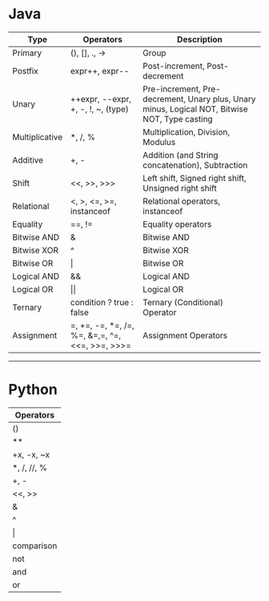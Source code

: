 # Java
| Type           | Operators                                       | Description                                                                                   |
| -------------- | ----------------------------------------------- | --------------------------------------------------------------------------------------------- |
| Primary        | (), [], ., ->                                   | Group                                                                                         |
| Postfix        | expr++, expr--                                  | Post-increment, Post-decrement                                                                |
| Unary          | ++expr, --expr, +, -, !, ~, (type)              | Pre-increment, Pre-decrement, Unary plus, Unary minus, Logical NOT, Bitwise NOT, Type casting |
| Multiplicative | *, /, %                                         | Multiplication, Division, Modulus                                                             |
| Additive       | +, -                                            | Addition (and String concatenation), Subtraction                                              |
| Shift          | <<, >>, >>>                                     | Left shift, Signed right shift, Unsigned right shift                                          |
| Relational     | <, >, <=, >=, instanceof                        | Relational operators, instanceof                                                              |
| Equality       | ==, !=                                          | Equality operators                                                                            |
| Bitwise AND    | &                                               | Bitwise AND                                                                                   |
| Bitwise XOR    | ^                                               | Bitwise XOR                                                                                   |
| Bitwise OR     | \|                                              | Bitwise OR                                                                                    |
| Logical AND    | &&                                              | Logical AND                                                                                   |
| Logical OR     | \|\|                                            | Logical OR                                                                                    |
| Ternary        | condition ? true : false                        | Ternary (Conditional) Operator                                                                |
| Assignment     | =, +=, -=, *=, /=, %=, &=,=, ^=, <<=, >>=, >>>= | Assignment Operators                                                                          |

---
# Python

| Operators   |
| ----------- |
| ()          |
| **          |
| +x, -x, ~x  |
| *, /, //, % |
| +, -        |
| <<, >>      |
| &           |
| ^           |
| \|          |
| comparison  |
| not         |
| and         |
| or          |
